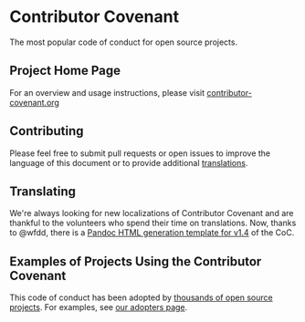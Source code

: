 Contributor Covenant
====================

The most popular code of conduct for open source projects.

## Project Home Page

For an overview and usage instructions, please visit [contributor-covenant.org](http://contributor-covenant.org/)

## Contributing

Please feel free to submit pull requests or open issues to improve the language
of this document or to provide additional [translations](http://contributor-covenant.org/version/1/3/0/i18n/).

## Translating

We're always looking for new localizations of Contributor Covenant and are thankful to the volunteers who spend their time on translations. Now, thanks to @wfdd, there is a [Pandoc HTML generation template for v1.4](version/1/4/.index-template.html) of the CoC.

## Examples of Projects Using the Contributor Covenant

This code of conduct has been adopted by [thousands of open source projects](https://github.com/search?l=markdown&q=%22contributor+covenant%22&ref=searchresults&type=Code&utf8=✓). For examples, see [our adopters page](http://contributor-covenant.org/adopters/).
